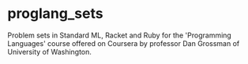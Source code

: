 proglang_sets
=============

Problem sets in Standard ML, Racket and Ruby for the 'Programming Languages' course offered
on Coursera by professor Dan Grossman of University of Washington.
